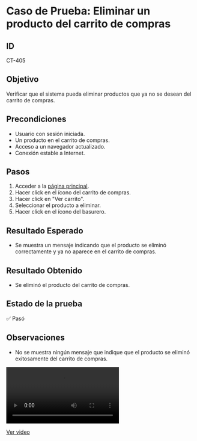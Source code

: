 # Caso de Prueba: Eliminar un producto del carrito de compras

## ID

CT-405

## Objetivo

Verificar que el sistema pueda eliminar productos que ya no se desean del carrito de compras.

## Precondiciones

- Usuario con sesión iniciada.
- Un producto en el carrito de compras.
- Acceso a un navegador actualizado.
- Conexión estable a Internet.

## Pasos

1. Acceder a la [página principal](https://roescr.com/).
2. Hacer click en el ícono del carrito de compras.
3. Hacer click en "Ver carrito".
4. Seleccionar el producto a eliminar.
5. Hacer click en el ícono del basurero.

## Resultado Esperado

- Se muestra un mensaje indicando que el producto se eliminó correctamente y ya no aparece en el carrito de compras.

## Resultado Obtenido

- Se eliminó el producto del carrito de compras.

## Estado de la prueba

✅ Pasó

## Observaciones

- No se muestra ningún mensaje que indique que el producto se eliminó exitosamente del carrito de compras.

<video src="Prueba5.mp4" controls>
    Tu navegador no soporta la reproducción de video.
</video>

[Ver video](./Prueba5.mp4)
